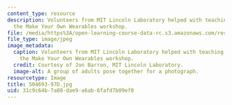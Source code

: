 ```yaml
---
content_type: resource
description: Volunteers from MIT Lincoln Laboratory helped with teaching and setting-up
  the Make Your Own Wearables workshop.
file: /media/https%3A/open-learning-course-data-rc.s3.amazonaws.com/res-2-005-girls-who-build-make-your-own-wearables-workshop-spring-2015/31c9c64b7a80dae9a6ab6fafd7b09ef8_504693-97D.jpg
file_type: image/jpeg
image_metadata:
  caption: Volunteers from MIT Lincoln Laboratory helped with teaching and setting-up
    the Make Your Own Wearables workshop.
  credit: Courtesy of Jon Barron, MIT Lincoln Laboratory.
  image-alt: A group of adults pose together for a photograph.
resourcetype: Image
title: 504693-97D.jpg
uid: 31c9c64b-7a80-dae9-a6ab-6fafd7b09ef8
---
```

